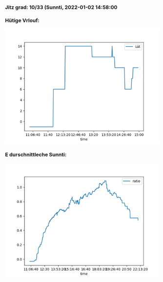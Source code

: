 ### Jitz grad: 10/33 (Sunnti, 2022-01-02 14:58:00

### Hütige Vrlouf:
![Graph](Today.png)

### E durschnittleche Sunnti:
![Graph](Sunnti.png)